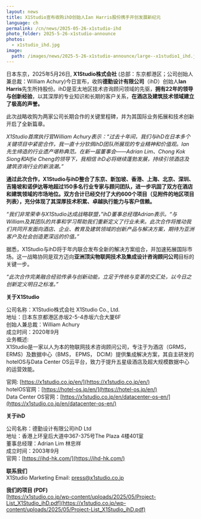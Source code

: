 ```yaml
---
layout: news
title: X1Studio宣布收购ihD创始人Ian Harris股份携手开创发展新纪元
language: ch
permalink: /cn/news/2025-05-26-x1studio-ihd
photo_folder: 2025-5-26-x1studio-announce
photos:
  - x1studio_ihd.jpg
image:
  path: /images/news/2025-5-26-x1studio-announce/large--x1studio1_ihd.jpg
---
```


日本东京，2025年5月26日, **X1Studio株式会社** (总部：东京都港区；公司创始人兼总裁：William Achury)今日宣布，收购**德勤设计有限公司**（ihD）创始人**Ian Harris**先生所持股份。ihD是亚太地区技术咨询顾问领域的先驱，**拥有22年的领导与创新经验**，以其深厚的专业知识和长期的客户关系，**在酒店及建筑技术领域建立了极高的声誉。** <!-- more --> 

此次战略收购为两家公司长期合作的关键里程碑，并为其国际业务拓展和技术创新开启了全新篇章。

*X1Studio首席执行官William Achury表示：“过去十年间，我们与ihD在日本多个关键项目中紧密合作，我一直十分钦佩ihD团队所展现的专业精神和价值观。Ian先生缔造的行业遗产堪称典范。在新一届董事会——Adrian Lim、Chong Kok Siong和Alfie Cheng的领导下，我相信 ihD必将继续蓬勃发展，持续引领酒店及建筑咨询行业的新浪潮。”*

**通过此次合作，X1Studio与ihD整合了东京、新加坡、香港、上海、北京、深圳、吉隆坡和诺伊达等地超过150多名行业专家与顾问团队，进一步巩固了双方在酒店和建筑领域的市场地位。双方合计已经交付了大约600个项目（见附件的地区项目列表），充分体现了其深厚技术积累、卓越执行能力与客户信赖。**

*“我们非常荣幸与X1Studio达成战略联盟，”ihD董事总经理Adrian表示。“与William及其团队的共事和学习帮助我们重新定义了行业未来。此次合作将推动我们共同开发面向酒店、企业、教育及建筑领域的创新产品与解决方案，期待为亚洲客户及社会创造更深远的价值。”*

据悉，X1Studio与ihD将于年内联合发布全新的解决方案组合，并加速拓展国际市场。这一战略协同是双方迈向**亚洲顶尖物联网技术及集成设计咨询顾问公司**目标的关键一步。

*“此次合作完美融合经验传承与创新动能，立足于传统与变革的交汇处，以今日之创新定义明日之标准。”*


**关于X1Studio**

公司名称：X1Studio株式会社 X1Studio Co., Ltd. <br>
地址：日本东京都港区赤坂2-5-4赤坂六合大厦6F <br>
创始人兼总裁：William Achury <br>
成立时间：2020年9月 <br>
业务概述: <br>
X1Studio是一家以人为本的物联网技术咨询顾问公司，专注于为酒店（GRMS， ERMS）及数据中心（BMS， EPMS， DCIM）提供集成解决方案，其自主研发的hotelOS与Data Center OS云平台，致力于提升五星级酒店及超大规模数据中心的运营效能。

官网: [https://x1studio.co.jp/en/](https://x1studio.co.jp/en/)<br>
hotelOS官网：[https://hotel-os.jp/en/](https://hotel-os.jp/en/)<br>
Data Center OS官网：[https://x1studio.co.jp/en/datacenter-os-en/](https://x1studio.co.jp/en/datacenter-os-en/)<br>

**关于ihD**

公司名称：德勤设计有限公司ihD Ltd <br>
地址：香港上环皇后大道中367-375号The Plaza 4楼401室 <br>
董事总经理：Adrian Lim 林忠祥 <br>
成立时间：2003年9月<br>
官网：[https://ihd-hk.com/](https://ihd-hk.com/)

**联系我们** <br>
X1Studio Marketing 
Email: [press@x1studio.co.jp](mailto:press@x1studio.co.jp)

**我们的项目 (PDF)**<br>
[https://x1studio.co.jp/wp-content/uploads/2025/05/Project-List_X1Studio_ihD.pdf](https://x1studio.co.jp/wp-content/uploads/2025/05/Project-List_X1Studio_ihD.pdf)
